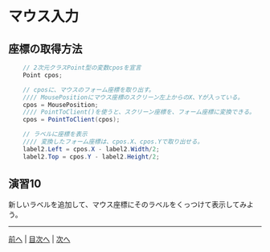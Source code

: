 # マウス入力

## 座標の取得方法
```cs
    // 2次元クラスPoint型の変数cposを宣言
    Point cpos;

    // cposに、マウスのフォーム座標を取り出す。
    //// MousePositionにマウス座標のスクリーン左上からのX、Yが入っている。
    cpos = MousePosition;
    //// PointToClient()を使うと、スクリーン座標を、フォーム座標に変換できる。
    cpos = PointToClient(cpos);

    // ラベルに座標を表示
    //// 変換したフォーム座標は、cpos.X、cpos.Yで取り出せる。
    label2.Left = cpos.X - label2.Width/2;
    label2.Top = cpos.Y - label2.Height/2;
```

## 演習10
新しいラベルを追加して、マウス座標にそのラベルをくっつけて表示してみよう。

---

[前へ](09.md) | [目次へ](README.md#%E7%9B%AE%E6%AC%A1) | [次へ](11.md)
